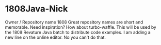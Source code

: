 # 1808Java-Nick
Owner / Repository name  1808 Great repository names are short and memorable. Need inspiration? How about turbo-waffle.
This will be used by the 1808 Revature Java batch to distribute code examples.
I am adding a new line on the online editor.  No you can't do that.
